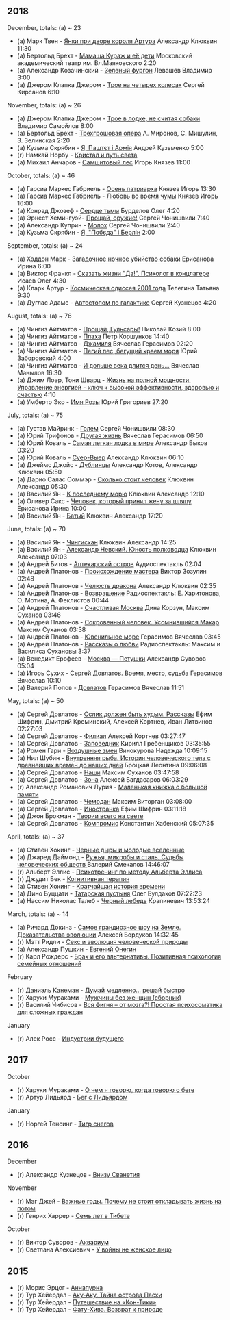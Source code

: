 2018
-----------------
December, totals: (a) ~ 23
* (a) Марк Твен - [Янки при дворе короля Артура](https://www.goodreads.com/book/show/34962232) Александр Клюквин 11:30
* (a) Бертольд Брехт - [Мамаша Кураж и её дети](https://www.goodreads.com/book/show/35616606) Московский академический театр им. Вл.Маяковского 2:20
* (a) Александр Козачинский - [Зеленый фургон](https://www.goodreads.com/book/show/15777810) Левашёв Владимир 3:00
* (a) Джером Клапка Джером - [Трое на четырех колесах](https://www.goodreads.com/book/show/36009065) Сергей Кирсанов 6:10

November, totals: (a) ~ 26
* (a) Джером Клапка Джером - [Трое в лодке, не считая собаки](https://www.goodreads.com/book/show/33963556) Владимир Самойлов 8:00
* (a) Бертольд Брехт - [Трехгрошовая опера](https://www.goodreads.com/book/show/38259443) А. Миронов, С. Мишулин, З. Зелинская 2:20
* (a) Кузьма Скрябин - [Я, Паштєт і Армія](https://www.goodreads.com/book/show/22041105) Андрей Кузьменко 5:00
* (r) Намкай Норбу - [Кристал и путь света](#)
* (a) Михаил Анчаров - [Самшитовый лес](https://www.goodreads.com/book/show/13089827) Игорь Князев 11:00

October, totals: (a) ~ 46
* (a) Гарсиа Маркес Габриель - [Осень патриарха](https://www.goodreads.com/book/show/15701624) Князев Игорь 13:30
* (a) Гарсиа Маркес Габриель - [Любовь во время чумы](https://www.goodreads.com/book/show/13556785) Князев Игорь 16:00
* (a) Конрад Джозеф - [Сердце тьмы](https://www.goodreads.com/book/show/31445414) Бурделов Олег 4:20
* (a) Эрнест Хемингуэй- [Прощай, оружие!](https://www.goodreads.com/book/show/25742398) Сергей Чонишвили 7:40
* (a) Александр Куприн - [Молох](https://www.goodreads.com/book/show/11453733) Сергей Чонишвили 2:40
* (a) Кузьма Скрябин - [Я, "Побєда" і Берлін](https://www.goodreads.com/book/show/16177891) 2:00

September, totals: (a) ~ 24
* (a) Хэддон Марк - [Загадочное ночное убийство собаки](https://www.goodreads.com/book/show/2138858) Ерисанова Ирина 6:00
* (a) Виктор Франкл - [Сказать жизни "Да!". Психолог в концлагере](https://www.goodreads.com/book/show/10798613) Исаев Олег 4:30
* (a) Кларк Артур - [Космическая одиссея 2001 года](https://www.goodreads.com/book/show/33358385) Телегина Татьяна 9:30
* (a) Дуглас Адамс - [Автостопом по галактике](https://www.goodreads.com/book/show/386162) Сергей Кузнецов 4:20

August, totals: (a) ~ 76
* (a) Чингиз Айтматов - [Прощай, Гульсары!](https://www.goodreads.com/book/show/35360272) Николай Козий 8:00
* (a) Чингиз Айтматов - [Плаха](https://www.goodreads.com/book/show/2850306) Петр Коршунков 14:40
* (a) Чингиз Айтматов - [Джамиля](https://www.goodreads.com/book/show/13606700) Вячеслав Герасимов 02:20
* (a) Чингиз Айтматов - [Пегий пес, бегущий краем моря](https://www.goodreads.com/book/show/2132694) Юрий Заборовский 4:00
* (a) Чингиз Айтматов - [И дольше века длится день…](https://www.goodreads.com/book/show/11488539) Вячеслав Манылов 16:30
* (a) Джим Лоэр, Тони Шварц - [Жизнь на полной мощности. Управление энергией - ключ к высокой эффективности, здоровью и счастью](https://www.goodreads.com/book/show/13500824) 4:10
* (a) Умберто Эко - [Имя Розы](https://www.goodreads.com/book/show/6076814) Юрий Григориев 27:20

July, totals: (a) ~ 75
* (a) Густав Майринк - [Голем](https://www.goodreads.com/book/show/16055306) Сергей Чонишвили 08:30
* (a) Юрий Трифонов - [Другая жизнь](https://www.goodreads.com/book/show/12413152) Вячеслав Герасимов 06:50
* (a) Юрий Коваль - [Самая легкая лодка в мире](https://www.goodreads.com/book/show/11487745) Александр Быков  03:20
* (a) Юрий Коваль - [Суер-Выер](https://www.goodreads.com/book/show/8258832) Александр Клюквин 06:10
* (a) Джеймс Джойс - [Дублинцы](https://www.goodreads.com/book/show/18813445) Александр Котов, Александр Клюквин 05:50
* (a) Дарио Салас Соммэр - [Сколько стоит человек](https://www.goodreads.com/book/show/8464585-cu-nto-vale-una-persona) Клюквин Александр 05:30
* (a) Василий Ян - [К последнему морю](https://www.goodreads.com/book/show/8611788) Клюквин Александр 12:10
* (a) Оливер Сакс - [Человек, который принял жену за шляпу](https://www.goodreads.com/book/show/16102966) Ерисанова Ирина 10:00
* (a) Василий Ян - [Батый](https://www.goodreads.com/book/show/8611777) Клюквин Александр 17:20

June, totals: (a) ~ 70
* (a) Василий Ян - [Чингисхан](https://www.goodreads.com/book/show/8611764) Клюквин Александр 14:25
* (a) Василий Ян - [Александр Невский. Юность полководца](https://www.goodreads.com/book/show/18631803) Клюквин Александр 07:03
* (a) Андрей Битов - [Аптекарский остров](https://www.goodreads.com/book/show/35109830) Аудиоспектакль 02:04
* (a) Андрей Платонов - [Происхождение мастера](https://www.goodreads.com/book/show/39345016) Виктор Зозулин 02:48
* (a) Андрей Платонов - [Челюсть дракона](https://www.goodreads.com/book/show/39345016) Александр Клюквин 02:35
* (a) Андрей Платонов - [Возвращение](...) Радиоспектакль: Е. Харитонова, О. Мотина, А. Феклистов 00:44
* (a) Андрей Платонов - [Счастливая Москва](https://www.goodreads.com/book/show/36651099) Дина Корзун, Максим Суханов 03:46
* (a) Андрей Платонов - [Сокровенный человек. Усомнившийся Макар](...) Максим Суханов 03:38
* (a) Андрей Платонов - [Ювенильное море](https://www.goodreads.com/book/show/31366506) Герасимов Вячеслав 03:45
* (a) Андрей Платонов - [Рассказы о любви](...) Радиоспектакль: Максим и Василиса Сухановы 3:37
* (a) Венедикт Ерофеев - [Москва — Петушки](https://www.goodreads.com/book/show/13032008) Александр Суворов 05:04
* (a) Игорь Сухих - [Сергей Довлатов. Время, место, судьба](https://www.goodreads.com/book/show/153304) Герасимов Вячеслав 10:10
* (a) Валерий Попов - [Довлатов](https://www.goodreads.com/book/show/13687099) Герасимов Вячеслав 11:51

May, totals: (a) ~ 50
* (a) Сергей Довлатов - [Ослик должен быть худым. Рассказы](https://www.goodreads.com/book/show/36589794) Ефим Шифрин, Дмитрий Креминский, Алексей Кортнев, Иван Литвинов 02:27:03
* (a) Сергей Довлатов - [Филиал](https://www.goodreads.com/book/show/153299) Алексей Кортнев 03:27:47
* (a) Сергей Довлатов - [Заповедник](https://www.goodreads.com/book/show/18114429) Кирилл Гребенщиков 03:35:55
* (a) Ромен Гари - [Воздушные змеи](https://www.goodreads.com/book/show/18587865) Винокурова Надежда 10:09:15
* (a) Нил Шубин - [Внутренняя рыба. История человеческого тела с древнейших времен до наших дней](https://www.goodreads.com/book/show/17936078) Броцкая Леонтина 09:06:08
* (a) Сергей Довлатов - [Наши](https://www.goodreads.com/book/show/26859441) Максим Суханов 03:47:58
* (a) Сергей Довлатов - [Зона](https://www.goodreads.com/book/show/37415748-zona) Алексей Багдасаров 06:03:29
* (r) Александр Романович Лурия - [Маленькая книжка о большой памяти](https://www.goodreads.com/book/show/11420143)
* (a) Сергей Довлатов - [Чемодан](https://www.goodreads.com/book/show/26859440) Максим Виторган 03:08:00
* (a) Сергей Довлатов - [Иностранка](https://www.goodreads.com/book/show/13108471) Ефим Шифрин 03:11:18
* (a) Джон Брокман - [Теории всего на свете](https://readrate.com/rus/search?q=Теории+всего+на+свете+Брокман&scope=books)
* (a) Сергей Довлатов - [Компромис](https://www.goodreads.com/book/show/33035510) Константин Хабенский 05:07:35

April, totals: (a) ~ 37
* (a) Стивен Хокинг - [Черные дыры и молодые вселенные](https://www.goodreads.com/search?q=Черные+дыры+и+молодые+вселенные)
* (a) Джаред Даймонд - [Ружья, микробы и сталь. Судьбы человеческих обществ ](https://www.goodreads.com/search?q=Ружья+микробы+сталь) Валерий Смекалов 14:46:07
* (r) Альберт Эллис - [Психотренинг по методу Альберта Эллиса](https://readrate.com/rus/search?q=Психотренинг+по+методу+Альберта+Эллиса)
* (r) Джудит Бек - [Когнитивная терапия](https://readrate.com/rus/search?q=когнитивная+терапия&scope=books)
* (a) Стивен Хокинг - [Кратчайшая история времени](https://www.goodreads.com/search?q=Кратчайшая+история+времени)
* (a) Дино Буццати - [Татарская пустыня](https://www.goodreads.com/search?q=Татарская+пустыня) Олег Булдаков 07:22:23
* (a) Нассим Николас Талеб - [Черный лебедь](https://www.goodreads.com/search?q=черный+лебедь) Крапиневич 13:53:24

March, totals: (a) ~ 14
* (a) Ричард Докинз - [Самое грандиозное шоу на Земле. Доказательства эволюции](https://readrate.com/rus/search?q=Самое+грандиозное+шоу+на+Земле&scope=books) Алексей Бордуков 14:32:45
* (r) Мэтт Ридли - [Секс и эволюция человеческой природы](https://readrate.com/rus/search?q=Секс+и+эволюция+человеческой+природы&scope=books)
* (a) Александр Пушкин - [Евгений Онегин](https://readrate.com/rus/search?q=Евгений+Онегин+Пушкин&scope=books)
* (r) Карл Рождерс - [Брак и его альтернативы. Позитивная психология семейных отношений](https://readrate.com/rus/search?q=Брак+и+его+альтернативы+Позитивная+психология+семейных+отношений&scope=books)

February
* (r) Даниэль Канеман - [Думай медленно... решай быстро](https://readrate.com/rus/search?q=Думай+медленно+решай+быстро+канеман&scope=books)
* (r) Харуки Мураками - [Мужчины без женщин (сборник)](https://readrate.com/rus/search?q=Мужчины+без+женщин+мураками&scope=books)
* (r) Василий Чибисов - [Вся фигня – от мозга?! Простая психосоматика для сложных граждан](https://readrate.com/rus/search?q=Простая+психосоматика+для+сложных+граждан&scope=books)

January
* (r) Алек Росс - [Индустрии будущего](https://readrate.com/rus/search?q=Индустрии+будущего+росс&scope=books)

2017
-----------------
October
* (r) Харуки Мураками - [О чем я говорю, когда говорю о беге](https://readrate.com/rus/search?q=О+чем+я+говорю+когда+говорю+о+беге&scope=books)
* (r) Артур Лидьярд - [Бег с Лидьярдом](https://readrate.com/rus/search?q=Бег+с+Лидьярдом&scope=books)

January
* (r) Норгей Тенсинг - [Тигр снегов](https://readrate.com/rus/search?q=Тигр+снегов&scope=books)

2016
-----------------
December
* (r) Александр Кузнецов - [Внизу Сванетия](https://readrate.com/rus/search?q=Внизу+Сванетия&scope=books)

November
* (r) Мэг Джей - [Важные годы. Почему не стоит откладывать жизнь на потом](https://readrate.com/rus/search?q=Важные+годы+Почему+не+стоит+откладывать+жизнь+на+потом&scope=books)
* (r) Генрих Харрер - [Семь лет в Тибете](https://readrate.com/rus/search?q=Семь+лет+в+Тибете&scope=books)

October
* (r) Виктор Суворов - [Аквариум](https://readrate.com/rus/search?q=Аквариум+Суворов&scope=books)
* (r) Светлана Алексиевич - [У войны не женское лицо](https://readrate.com/rus/search?q=У+войны+не+женское+лицо&scope=books)

2015
-----------------
* (r) Морис Эрцог - [Аннапурна](https://readrate.com/rus/search?q=Аннапурна+Эрцог&scope=books)
* (r) Тур Хейердал - [Аку-Аку. Тайна острова Пасхи](https://readrate.com/rus/search?q=Аку+Аку+Тайна+острова+Пасхи&scope=books)
* (r) Тур Хейердал - [Путешествие на «Кон-Тики»](https://readrate.com/rus/search?q=Путешествие+на+Кон+Тики&scope=books)
* (r) Тур Хейердал - [Фату-Хива. Возврат к природе](https://readrate.com/rus/search?q=Фату+Хива+Возврат+к+природе&scope=books)
